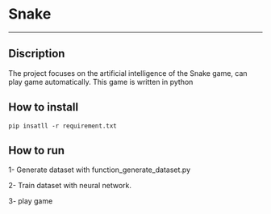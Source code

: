 # Snake
-----
## Discription
The project focuses on the artificial intelligence of the Snake game, can play game automatically.
This game is written in python

## How to install
```
pip insatll -r requirement.txt
```

## How to run
1- Generate dataset with function_generate_dataset.py

2- Train dataset with neural network.

3- play game 
